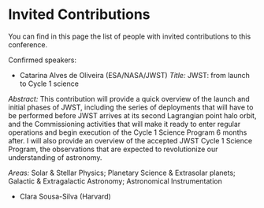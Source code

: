 # Invited Contributions

You can find in this page the list of people with invited contributions to this conference.

Confirmed speakers:
- Catarina Alves de Oliveira (ESA/NASA/JWST)
*Title:* JWST: from launch to Cycle 1 science

*Abstract:* This contribution will provide a quick overview of the launch and initial phases of JWST, including the series of deployments that will have to be performed before JWST arrives at its second Lagrangian point halo orbit, and the Commissioning activities that will make it ready to enter regular operations and begin execution of the Cycle 1 Science Program 6 months after. I will also provide an overview of the accepted JWST Cycle 1 Science Program, the observations that are expected to revolutionize our understanding of astronomy. 

*Areas:* Solar & Stellar Physics; Planetary Science & Extrasolar planets; Galactic & Extragalactic Astronomy; Astronomical Instrumentation

- Clara Sousa-Silva (Harvard)